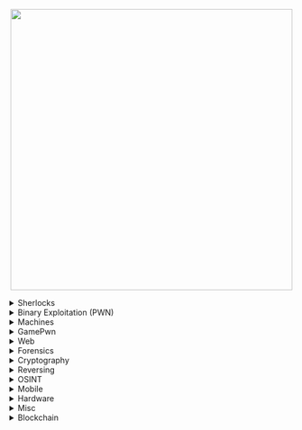 <p align="center" width="100">

<img src="https://github.com/jon-brandy/hackthebox/blob/2e16911adec5955f0648267f8efe6c51d29cc5a2/Untitled120_20231005002555.png" width="500">

</p>


<details>
  
  ### NOTES: NO TIMELINE ACTIVITIES TABLE CREATION FOR EVERY CHALLS.

  <summary> Sherlocks</summary>
  
| No. | Cases                                                                                                                              |                                                                                                                                                                                                                                                                                                                                                                                    Lessons Learned                                                                                                                                                                                                                                                                                                                                                                                    |
| :-- | ---------------------------------------------------------------------------------------------------------------------------------- | :-----------------------------------------------------------------------------------------------------------------------------------------------------------------------------------------------------------------------------------------------------------------------------------------------------------------------------------------------------------------------------------------------------------------------------------------------------------------------------------------------------------------------------------------------------------------------------------------------------------------------------------------------------------------------------------------------------------------------------------------------------------------------------------: |
| 1.  | [Meerkat](https://github.com/jon-brandy/hackthebox/blob/main/Categories/Sherlocks/Meerkat/README.md)                               |                                                                                                                                                                                                                                                                                                                                   `Credential stuffing detection`, `Bonitasoft CVE exploitation`, `Packet filtering`, `Custom column value analysis`                                                                                                                                                                                                                                                                                                                                  |
| 2.  | [Bumblebee](https://github.com/jon-brandy/hackthebox/blob/main/Categories/Sherlocks/Bumblebee/README.md)                           |                                                                                                                                                                                                                                                                                                                                                   `SQLite3 file analysis`, `Epoch timestamp conversion`, `NGINX access.log parsing`                                                                                                                                                                                                                                                                                                                                                   |
| 3.  | [Lockpick](https://github.com/jon-brandy/hackthebox/blob/main/Categories/Sherlocks/Lockpick/README.md)                             |                                                                                                                                                                                                                                                                                                               `Static malware analysis with Ghidra`, `Reverse engineering C-based malware`, `Python scripting for reversing encryption logic`, `JSON parsing automation`                                                                                                                                                                                                                                                                                                              |
| 4.  | [Constellation](https://github.com/jon-brandy/hackthebox/blob/main/Categories/Sherlocks/Constellation/README.md)                   |                                                                                                                                                                                                                                                                                                                                                              `Discord URL forensic analysis`, `URL unfurling techniques`                                                                                                                                                                                                                                                                                                                                                              |
| 5.  | [OpTinselTrace-4](https://github.com/jon-brandy/hackthebox/blob/main/Categories/Sherlocks/OpTinselTrace-4/README.md)               |                                                                                                                                                                                                                                                                                                                                    `Threat hunting and attacker IP identification`, `Port scanning detection`, `Printer hacking network forensics`                                                                                                                                                                                                                                                                                                                                    |
| 6.  | [Litter](https://github.com/jon-brandy/hackthebox/blob/main/Categories/Sherlocks/Litter/README.md)                                 |                                                                                                                                                                                                                                                                                                                                                            `PCAP network traffic analysis`, `DNS tunneling identification`                                                                                                                                                                                                                                                                                                                                                            |
| 7.  | [Logjammer](https://github.com/jon-brandy/hackthebox/blob/main/Categories/Sherlocks/Logjammer/README.md)                           |                                                                                                                                                                                                                                                                                                                                                                    `Windows Event Log analysis using Event Viewer`                                                                                                                                                                                                                                                                                                                                                                    |
| 8.  | [Heartbreaker-Continuum](https://github.com/jon-brandy/hackthebox/blob/main/Categories/Sherlocks/Heartbreaker-Continuum/README.md) |                                                                                                                                                                                                                                                                                                        `PEStudio and Ghidra for code size identification`, `VirusTotal for file metadata`, `Hex editor for obfuscated strings offsets`, `MITRE ATT&CK technique identification`                                                                                                                                                                                                                                                                                                       |
| 9.  | [Hyperfiletable](https://github.com/jon-brandy/hackthebox/blob/main/Categories/Sherlocks/Hyperfiletable/README.md)                 |                                                                                                                                                                                                                                                                                                                                             `Parsing raw MFT data with analyzeMFT`, `Using MFTExplorer for ZoneID and file size analysis`                                                                                                                                                                                                                                                                                                                                             |
| 10. | [Subatomic](https://github.com/jon-brandy/hackthebox/blob/main/Categories/Sherlocks/Subatomic/README.md)                           |                                                                                                                                                                                                                                                                                            `File type identification with Detect It Easy (DIE)`, `Unpacking Nullsoft Installer`, `Malware GUID identification`, `Debugging obfuscated JS in VSCode`, `Code review of Trojan Discord module`                                                                                                                                                                                                                                                                                           |
| 11. | [Tracer](https://github.com/jon-brandy/hackthebox/blob/main/Categories/Sherlocks/Tracer/README.md)                                 |                                                                                                                                                                                                                                                                                                                `Windows Event Log analysis`, `Prefetch file parsing with PECmd`, `$MFT analysis using MFTECmd`, `USN Journal ($J) analysis`, `Sysmon log investigation`                                                                                                                                                                                                                                                                                                               |
| 12. | [Loggy](https://github.com/jon-brandy/hackthebox/blob/main/Categories/Sherlocks/Loggy/README.md)                                   |                                                                                                                                                                                                                                                                                                 `Using Ghidra, ANY.RUN, DIE for malware language identification`, `PEStudio and API Monitor for malicious function calls`, `FTP domain tracking`, `IDA graph analysis for disk writes`                                                                                                                                                                                                                                                                                                |
| 13. | [RogueOne](https://github.com/jon-brandy/hackthebox/blob/main/Categories/Sherlocks/RogueOne/README.md)                             |                                                                                                                                                                                                                                                                                                                                                          `Memory forensics with volatility3`, `Detection of process spoofing`                                                                                                                                                                                                                                                                                                                                                         |
| 14. | [Recollection](https://github.com/jon-brandy/hackthebox/blob/main/Categories/Sherlocks/Recollection/README.md)                     |                                                                                                                                                                                                                                                                                                                          `Memory forensics with volatility3`, `Detection of alias IEX usage`, `Browser history dumping`, `Malicious filename identification`                                                                                                                                                                                                                                                                                                                          |
| 15. | [Brutus](https://github.com/jon-brandy/hackthebox/blob/main/Categories/Sherlocks/Brutus/README.md)                                 |                                                                                                                                                                                                                                                                                                                                                     `Reviewing UNIX auth.log`, `Hunting suspect IP addresses`, `WTMP log analysis`                                                                                                                                                                                                                                                                                                                                                    |
| 16. | [Campfire-1](https://github.com/jon-brandy/hackthebox/blob/main/Categories/Sherlocks/Campfire-1/README.md)                         |                                                                                                                                                                                                                                                                                      `DC security logs analysis via EventViewer`, `Kerberoasting attack analysis`, `Prefetch file conversion and timeline exploration with PECmd and Timeline Explorer`, `Identifying common Kerberoasting tools`                                                                                                                                                                                                                                                                                     |
| 17. | [SmartyPants](https://github.com/jon-brandy/hackthebox/blob/main/Categories/Sherlocks/SmartyPants/README.md)                       |                                                                                                                                                                                                                                                                                                                                             `Windows RDP event log analysis`, `Event log explorer usage`, `Smart screen debug log review`                                                                                                                                                                                                                                                                                                                                             |
| 18. | [Unit42](https://github.com/jon-brandy/hackthebox/blob/main/Categories/Sherlocks/Unit42/README.md)                                 |                                                                                                                                                                                                                                                                                                                                                `Sysmon EventID definitions`, `Sysmon log analysis`, `UltraVNC infection investigation`                                                                                                                                                                                                                                                                                                                                                |
| 19. | [BFT](https://github.com/jon-brandy/hackthebox/blob/main/Categories/Sherlocks/BFT/README.md)                                       |                                                                                                                                                                                                                                                                                                                                                `Parsing raw MFT files with MFT Explorer and MFTECmd`, `Malicious file download hunting`                                                                                                                                                                                                                                                                                                                                               |
| 20. | [Jingle Bell](https://github.com/jon-brandy/hackthebox/blob/main/Categories/Sherlocks/Jingle%20Bell/README.md)                     |                                                                                                                                                                                                                                                                                                                                                                `Forensic analysis of Slack application SQLite database`                                                                                                                                                                                                                                                                                                                                                               |
| 21. | [TickTock](https://github.com/jon-brandy/hackthebox/blob/main/Categories/Sherlocks/TickTock/README.md)                             |                                                                                                                                                                                                                              `TeamViewer log analysis for C2 agent and attacker sessions`, `Prefetch log review`, `Sysmon log review for network connections`, `Windows Defender and PowerShell log inspection`, `Drive mounting and C2 hash identification`, `Raw MFT parsing and timeline exploration`, `Timestamp event extraction with Get-WinEvent`                                                                                                                                                                                                                              |
| 22. | [Jugglin](https://github.com/jon-brandy/hackthebox/blob/main/Categories/Sherlocks/Jugglin/README.md)                               |                                                                                                                                                                                                                                                                                                                      `Forensic analysis of APMX64 files`, `API Monitor for function call interception`, `PowerShell module identification for data exfiltration`                                                                                                                                                                                                                                                                                                                      |
| 23. | [Ore](https://github.com/jon-brandy/hackthebox/blob/main/Categories/Sherlocks/Ore/README.md)                                       |                                                                                                                                                                                                                                                                                             `Reviewing Grafana and catscale artifacts`, `XMRIG process analysis`, `Hunting threat actor IPs via UNIX logs`, `Shodan threat intelligence use`, `Cronjob timing analysis with crontab.guru`                                                                                                                                                                                                                                                                                             |
| 24. | [Ultimatum](https://github.com/jon-brandy/hackthebox/blob/main/Categories/Sherlocks/Ultimatum/README.md)                           |                                                                                                                                                                                                                                                                                                                          `Catscale data acquisition review`, `Ultimate-member plugin CVE identification`, `Backdoor user and persistence activity detection`                                                                                                                                                                                                                                                                                                                          |
| 25. | [Pikaptcha](https://github.com/jon-brandy/hackthebox/blob/main/Categories/Sherlocks/Pikaptcha/README.md)                           |                                                                                                                                                                                                                                                                      `Registry hive analysis with Registry Explorer`, `Malicious PowerShell downloader analysis`, `Threat actor C2 server hunting`, `Reverse shell session timing`, `Phishing JS function identification`, `Lumma Stealer malware investigation`                                                                                                                                                                                                                                                                      |
| 26. | [Operation Blackout 2025: Phantom Check](https://github.com/jon-brandy/hackthebox/blob/main/Categories/Sherlocks/Operation%20Blackout%202025:%20Phantom%20Check/README.md)| `Hayabusa`, `Event viewer`, `Identification of virtualization detection activity`, `Timeline explorer`, `Identification of current machine temperature value`, `WMI class abused to retrieve model and manufacturer information` |
| 27. | [Operation Blackout 2025: Smoke & Mirrors](https://github.com/jon-brandy/hackthebox/blob/main/Categories/Sherlocks/Operation%20Blackout%202025%3A%20Smoke%20%26%20Mirrors/README.md)| `Hayabusa`, `Timeline explorer`, `Identification of attempts to disable windef monitoring and LSA protection`, `Detect AMSI patch attempt`, `Detect system boot modification attempt`|
| 27. | [Zenith](https://github.com/jon-brandy/hackthebox/blob/main/Categories/Sherlocks/Zenith/README.md)|`Business e-mail compromise`, `Hayabusa`, `Timeline Explorer`, `Process Injection`, `Ghidra`, `PE-Studio`, `Flare-VM`, `Persistence mechanism`, `Privilege escalation mechanism`|
| 28. | [Payload](https://github.com/jon-brandy/hackthebox/blob/main/Categories/Sherlocks/Payload/README.md)| `PEStudio, DIE, Ghidra, CFF Explorer, PE Bear, and radare2 for static Windows binary analysis and triage`, `x64dbg for dynamic binary analysis`, `identifying binary compilation timestamp`, `image base address`, `entrypoint address`|
| 29. | [Malevolent Modmaker]()|`Dynamic binary analysis using x64dbg`, `Static binary analysis using ghidra, pestudio, and CFFExplorer.`|
| 30. | [APTNightmare](https://github.com/jon-brandy/hackthebox/blob/main/Categories/Sherlocks/APTNightmare/README.md)                     | `Packet capture analysis with Wireshark`, `Nmap open port identification with Tshark`, `DNS zone transfer detection`, `Compromised subdomain and credential discovery`, `Memory analysis of web server with Volatility and Ubuntu profile`, `MITRE ATT&CK technique correlation`, `Debian package inspection with dpkg`, `Windows registry hive parsing with Regripper`, `Program execution artifact analysis`, `.lnk file examination`, `Registry hive cleaning`, `Disk image review with FTK Imager`, `Email phishing forensic analysis`, `Prefetch file analysis`, `Raw $MFT parsing`, `PowerShell and event log export`, `Timeline review`, `Encoded PowerShell command decoding`, `VirusTotal IOC identification`, `Cobalt Strike beacon analysis`, `Persistence task detection` |



</details>

<details>
<br>
<summary> Binary Exploitation (PWN) </summary>

| No. | Challenges                                                                                                                                 |                                                                      Lessons Learned                                                                      |
| :-- | ------------------------------------------------------------------------------------------------------------------------------------------ | :-------------------------------------------------------------------------------------------------------------------------------------------------------: |
| 1.  | [racecar](https://github.com/Bread-Yolk/hackthebox/tree/main/Categories/Pwn/racecar)                                                       |                                              `Exploiting format string vulnerabilities to leak stack values`                                              |
| 2.  | [You know 0xDiablos](https://github.com/Bread-Yolk/hackthebox/tree/main/Categories/Pwn/You%20know%200xDiablos)                             |                                                 `Buffer overflow exploitation`, `Return-to-win techniques`                                                |
| 3.  | [Jeeves](https://github.com/Bread-Yolk/hackthebox/tree/main/Categories/Pwn/Jeeves)                                                         |                                                          `Local variable modification techniques`                                                         |
| 4.  | [Space pirate: Entrypoint](https://github.com/Bread-Yolk/hackthebox/tree/main/Categories/Pwn/Space%20pirate%3A%20Entrypoint)               |                                                    `Format string bugs`, `Local variable modification`                                                    |
| 5.  | [Reg](https://github.com/Bread-Yolk/hackthebox/tree/main/Categories/Pwn/Reg)                                                               |                                                     `Buffer overflow`, `Redirecting program execution`                                                    |
| 6.  | [Space pirate: Going Deeper](https://github.com/Bread-Yolk/hackthebox/tree/main/Categories/Pwn/Space%20pirate%3A%20Going%20Deeper)         |                                                     `Buffer overflow`, `Redirecting program execution`                                                    |
| 7.  | [Bat Computer](https://github.com/Bread-Yolk/hackthebox/tree/main/Categories/Pwn/Bat%20Computer)                                           |                                                    `Buffer overflow`, `Return-to-shellcode techniques`                                                    |
| 8.  | [Blacksmith](https://github.com/Bread-Yolk/hackthebox/tree/main/Categories/Pwn/Blacksmith)                                                 |                                                        `Buffer overflow`, `Return-to-libc attacks`                                                        |
| 9.  | [Shooting star](https://github.com/Bread-Yolk/hackthebox/tree/main/Categories/Pwn/Shooting%20star)                                         |                                                        `Buffer overflow`, `Return-to-libc attacks`                                                        |
| 10. | [HTB Console](https://github.com/Bread-Yolk/hackthebox/tree/main/Categories/Pwn/HTB%20Console)                                             |                                 `Buffer overflow`, `Return-to-libc`, `Using .DATA section to write "/bin/sh\x00"` strings                                 |
| 11. | [Optimistic](https://github.com/Bread-Yolk/hackthebox/tree/main/Categories/Pwn/Optimistic)                                                 |                                  `Buffer overflow`, `Integer overflow`, `Return-to-shellcode with alphanumeric payloads`                                  |
| 12. | [Restaurant](https://github.com/Bread-Yolk/hackthebox/tree/main/Categories/Pwn/Restaurant)                                                 |                                             `Buffer overflow`, `Return-to-libc`, `Bypassing MOVAPS protection`                                            |
| 13. | [Entity](https://github.com/Bread-Yolk/hackthebox/tree/main/Categories/Pwn/Entity)                                                         |                                              `Union structure manipulation`, `Type confusion vulnerabilities`                                             |
| 14. | [Getting Started](https://github.com/Bread-Yolk/hackthebox/tree/main/Categories/Pwn/Getting%20Started)                                     |                                                                  `Buffer overflow basics`                                                                 |
| 15. | [Questionnaire](https://github.com/Bread-Yolk/hackthebox/tree/main/Categories/Pwn/Questionnaire)                                           |                                                        `Binary exploitation concepts and questions`                                                       |
| 16. | [Nightmare](https://github.com/Bread-Yolk/hackthebox/blob/main/Categories/Pwn/Nightmare/README.md)                                         |                                          `Format string bug exploitation`, `Global Offset Table (GOT) overwrite`                                          |
| 17. | [Void](https://github.com/Bread-Yolk/hackthebox/blob/main/Categories/Pwn/Void/README.md)                                                   |                                                    `Buffer overflow`, `Return-to-dl-resolve technique`                                                    |
| 18. | [Fleet Management](https://github.com/Bread-Yolk/hackthebox/blob/main/Categories/Pwn/Fleet%20Management/README.md)                         |                                                  `Bypassing seccomp sandbox`, `Crafting custom shellcode`                                                 |
| 19. | [Vault-breaker](https://github.com/jon-brandy/hackthebox/blob/main/Categories/Pwn/Vault-breaker/README.md)                                 |                                                     `Abusing misconfigurations`, `XOR cipher decoding`                                                    |
| 20. | [Spooky Time](https://github.com/jon-brandy/hackthebox/blob/main/Categories/Pwn/Spooky%20Time/README.md)                                   |                                                     `Format string bug exploitation`, `GOT overwrite`                                                     |
| 21. | [Space pirate: Retribution](https://github.com/jon-brandy/hackthebox/blob/main/Categories/Pwn/Space%20pirate%3A%20Retribution/README.md)   |                                               `Buffer overflow`, `Return-to-libc`, `Bypassing PIE and ASLR`                                               |
| 22. | [Space](https://github.com/jon-brandy/hackthebox/blob/main/Categories/Pwn/Space/README.md)                                                 |                                          `Buffer overflow`, `Small offset after EIP`, `Custom shellcode crafting`                                         |
| 23. | [Leet Test](https://github.com/jon-brandy/hackthebox/blob/main/Categories/Pwn/Leet%20Test/README.md)                                       |                                               `Format string bug`, `Overwriting local and global variables`                                               |
| 24. | [Trick or Deal](https://github.com/jon-brandy/hackthebox/blob/main/Categories/Pwn/Trick%20or%20Deal/README.md)                             |                                                        `Heap exploitation`, `Use-After-Free (UAF)`                                                        |
| 25. | [PwnShop](https://github.com/jon-brandy/hackthebox/blob/main/Categories/Pwn/PwnShop/README.md)                                             |                                      `Buffer overflow`, `Return-to-libc`, `Bypassing PIE and ASLR`, `Stack pivoting`                                      |
| 26. | [Finale](https://github.com/jon-brandy/hackthebox/blob/main/Categories/Pwn/Finale/README.md)                                               |                                                       `Open-Read-Write (ORW) ROP chain exploitation`                                                      |
| 27. | [Hellhound](https://github.com/jon-brandy/hackthebox/blob/main/Categories/Pwn/Hellhound/README.md)                                         |                                               `Heap exploitation`, `House of Spirit technique (glibc 2.23)`                                               |
| 28. | [Sacred Scrolls: Revenge](https://github.com/jon-brandy/hackthebox/blob/main/Categories/Pwn/Sacred%20Scrolls%3A%20Revenge/README.md)       |                            `Buffer overflow`, `Return-to-libc`, `Base64 encoded payload`, `Bypassing MOVAPS (stack alignment)`                            |
| 29. | [Sick ROP](https://github.com/jon-brandy/hackthebox/blob/main/Categories/Pwn/Sick%20ROP/README.md)                                         |                                                          `Sigreturn Oriented Programming (SROP)`                                                          |
| 30. | [What does the f say?](https://github.com/jon-brandy/hackthebox/blob/main/Categories/Pwn/What%20does%20the%20f%20say%3F/README.md)         |                          `Format string bug`, `Bypassing PIE, Canary, and ASLR`, `Return-to-libc`, `Bypassing MOVAPS protection`                          |
| 31. | [Bon-nie-appetit](https://github.com/jon-brandy/hackthebox/blob/main/Categories/Pwn/Bon-nie-appetit/README.md)                             |                               `Heap exploitation`, `maia_arena address leak`, `Off-by-one (OOB) exploit`, `Tcache poisoning`                              |
| 32. | [Great Old Talisman](https://github.com/jon-brandy/hackthebox/blob/main/Categories/Pwn/Great%20Old%20Talisman/README.md)                   |                                                             `Buffer overflow`, `GOT overwrite`                                                            |
| 33. | [Spellbook](https://github.com/jon-brandy/hackthebox/blob/main/Categories/Pwn/Spellbook/README.md)                                         |                    `Heap exploitation`, `Leaking main_arena address`, `Fastbin dup attack`, `Overwriting __malloc_hook with one_gadget`                   |
| 34. | [Oxidized ROP](https://github.com/jon-brandy/hackthebox/tree/main/Categories/Pwn/Oxidized%20ROP)                                           |                                        `Rust buffer overflow`, `Local variable overwrite using Unicode characters`                                        |
| 35. | [Regularity](https://github.com/jon-brandy/hackthebox/blob/main/Categories/Pwn/Regularity/README.md)                                       |                                                          `Buffer overflow`, `Return to register`                                                          |
| 36. | [Writing on the Wall](https://github.com/jon-brandy/hackthebox/blob/main/Categories/Pwn/Writing%20on%20the%20Wall/README.md)               |                                         `Out-of-bounds write`, `read() vulnerability`, `Local variable overwrite`                                         |
| 37. | [Execute](https://github.com/jon-brandy/hackthebox/blob/main/Categories/Pwn/Execute/README.md)                                             |            `Direct code execution bug`, `Return to shellcode`, `Crafting custom shellcode to bypass bad bytes`, `XOR encoding /bin/sh strings`            |
| 38. | [Rocket Blaster XXX](https://github.com/jon-brandy/hackthebox/blob/main/Categories/Pwn/Rocket%20Blaster%20XXX/README.md)                   |                                                    `Buffer overflow`, `Return-to-win with 3 parameters`                                                   |
| 39. | [Sound of Silence](https://github.com/jon-brandy/hackthebox/blob/main/Categories/Pwn/Sound%20of%20Silence/README.md)                       |                       `Return address manipulation with gets()`, `Passing system() as argument`, `Using GDB to trace parent process`                      |
| 40. | [r0bob1rd](https://github.com/jon-brandy/hackthebox/blob/main/Categories/Pwn/r0bob1rd/README.md)                                           | `Libc leak via array index clobbering`, `Format string bug to overwrite GOT entry for __stack_chk_fail()`, `OOB bug triggering __stack_chk_fail()` call\` |
| 41. | [Assemblers Avenge](https://github.com/jon-brandy/hackthebox/blob/main/Categories/Pwn/Assemblers%20Avenge/README.md)                       |                                    `Return to shellcode`, `Crafting custom shellcode`, `Using printed /bin/sh strings`                                    |
| 42. | [No Gadgets](https://github.com/jon-brandy/hackthebox/blob/main/Categories/Pwn/No%20Gadgets/README.md)                                     |      `Bypassing strlen() checks`, `Exploiting GLIBC 2.35 gadgets limitation`, `GOT overwrite using controlled RBP`, `Forging fake RBP with PLT stub`      |
| 43. | [Kernel Adventures: Part 1](https://github.com/jon-brandy/hackthebox/blob/main/Categories/Pwn/Kernel%20Adventures%3A%20Part%201/README.md) |                             `Exploiting race condition vulnerabilities`, `Password hash cracking`, `Double fetch exploitation`                            |





</details>


<details>
<br>
<summary> Machines </summary>


| No. | Machine Name                                                                                                  | Lessons Learned                                                                                                                                                                                                                                                                            |
| :-: | ------------------------------------------------------------------------------------------------------------- | ------------------------------------------------------------------------------------------------------------------------------------------------------------------------------------------------------------------------------------------------------------------------------------------ |
|  1  | [Blue](https://github.com/jon-brandy/hackthebox/blob/main/Categories/Machines/Blue/README.md)                 | `Metasploit`, `smbclient`, `EternalBlue`, `Meterpreter`                                                                                                                                                                                                                                    |
|  2  | [Jerry](https://github.com/jon-brandy/hackthebox/blob/main/Categories/Machines/Jerry/README.md)               | `Tomcat exploitation`, `Msfvenom reverse shell`, `Metasploit usage`                                                                                                                                                                                                                        |
|  3  | [Lame](https://github.com/jon-brandy/hackthebox/blob/main/Categories/Machines/Lame/README.md)                 | `FTP`, `CVE exploitation`, `Backdoor`, `SMB`, `Remote Code Execution (RCE)`                                                                                                                                                                                                                |
|  4  | [Netmon](https://github.com/jon-brandy/hackthebox/blob/main/Categories/Machines/Netmon/README.md)             | `FTP enumeration`, `Searchsploit usage`                                                                                                                                                                                                                                                    |
|  5  | [Photobomb](https://github.com/jon-brandy/hackthebox/blob/main/Categories/Machines/Photobomb/README.md)       | `Command injection`, `Pwncat usage`, `PATH hijacking`                                                                                                                                                                                                                                      |
|  6  | [Precious](https://github.com/jon-brandy/hackthebox/blob/main/Categories/Machines/Precious/README.md)         | `Setting up simple Python server`, `PDFKit CVE exploitation`, `Pwncat`, `Ruby exploit`, `YAML exploit`                                                                                                                                                                                     |
|  7  | [Shoppy](https://github.com/jon-brandy/hackthebox/blob/main/Categories/Machines/Shoppy/README.md)             | `Gobuster usage`, `NoSQL injection`, `MongoDB exploitation`, `Password hash cracking`, `Ffuf usage`, `Docker privesc via GTFOBins`                                                                                                                                                         |
|  8  | [Cap](https://github.com/jon-brandy/hackthebox/blob/main/Categories/Machines/Cap/README.md)                   | `Exploiting Python 3.8 cap_setuid`, `Wireshark usage`, `IDOR vulnerability`                                                                                                                                                                                                                |
|  9  | [Busqueda](https://github.com/jon-brandy/hackthebox/blob/main/Categories/Machines/Busqueda/README.md)         | `Server-side template injection (SSTI)`, `Remote code execution (RCE)`, `Gitea exploitation`                                                                                                                                                                                               |
|  10 | [Knife](https://github.com/jon-brandy/hackthebox/blob/main/Categories/Machines/Knife/README.md)               | `PHP CVE exploitation`, `Knife binary GTFOBins`                                                                                                                                                                                                                                            |
|  11 | [Bashed](https://github.com/jon-brandy/hackthebox/blob/main/Categories/Machines/Bashed/README.md)             | `Gobuster usage`, `Webshell deployment`, `Cronjob exploitation`                                                                                                                                                                                                                            |
|  12 | [Shocker](https://github.com/jon-brandy/hackthebox/blob/main/Categories/Machines/Shocker/README.md)           | `Gobuster usage`, `Shellshock attack`, `Perl binary exploitation`                                                                                                                                                                                                                          |
|  13 | [Beep](https://github.com/jon-brandy/hackthebox/blob/main/Categories/Machines/Beep/README.md)                 | `Dirbuster usage`, `Elastix webserver exploitation`, `FreePBX service exploitation`                                                                                                                                                                                                        |
|  14 | [Blocky](https://github.com/jon-brandy/hackthebox/blob/main/Categories/Machines/Blocky/README.md)             | `Dirbuster usage`, `JADX-GUI for reverse engineering`                                                                                                                                                                                                                                      |
|  15 | [Bank](https://github.com/jon-brandy/hackthebox/blob/main/Categories/Machines/Bank/README.md)                 | `Gobuster usage`, `Identifying failed hash or encryption methods`, `Msfvenom reverse shell`                                                                                                                                                                                                |
|  16 | [Nibbles](https://github.com/jon-brandy/hackthebox/blob/main/Categories/Machines/Nibbles/README.md)           | `Gobuster usage`, `Nibble blog exploit`, `Techmint Linux monitoring script exploit`                                                                                                                                                                                                        |
|  17 | [SteamCloud](https://github.com/jon-brandy/hackthebox/blob/main/Categories/Machines/SteamCloud/README.md)     | `Kubernetes exploitation`, `Pod forging`                                                                                                                                                                                                                                                   |
|  18 | [Keeper](https://github.com/jon-brandy/hackthebox/blob/main/Categories/Machines/Keeper/README.md)             | `WinDbg usage`, `KeePass key dumper (Keydumper)`, `PuTTY key generation and usage (PuttyGen)`                                                                                                                                                                                              |
|  19 | [Optimum](https://github.com/jon-brandy/hackthebox/blob/main/Categories/Machines/Optimum/README.md)           | `Rejetto HTTP File Server exploit`, `Metasploit usage`                                                                                                                                                                                                                                     |
|  20 | [Legacy](https://github.com/jon-brandy/hackthebox/blob/main/Categories/Machines/Legacy/README.md)             | `SMB CVE exploitation`, `Metasploit usage`                                                                                                                                                                                                                                                 |
|  21 | [Granny](https://github.com/jon-brandy/hackthebox/blob/main/Categories/Machines/Granny/README.md)             | `Microsoft IIS 6.0 exploit`, `Metasploit usage`                                                                                                                                                                                                                                            |
|  22 | [Grandpa](https://github.com/jon-brandy/hackthebox/blob/main/Categories/Machines/Grandpa/README.md)           | `Microsoft IIS 6.0 exploit`, `Metasploit usage`                                                                                                                                                                                                                                            |
|  23 | [Devel](https://github.com/jon-brandy/hackthebox/blob/main/Categories/Machines/Devel/README.md)               | `ASPX reverse shell`, `Microsoft IIS 7.5 exploit`, `Metasploit usage`                                                                                                                                                                                                                      |
|  24 | [Horizontall](https://github.com/jon-brandy/hackthebox/blob/main/Categories/Machines/Horizontall/README.md)   | `Generating SSH keygen`, `Port forwarding`, `Laravel 8.4.2 exploit`                                                                                                                                                                                                                        |
|  25 | [Validation](https://github.com/jon-brandy/hackthebox/blob/main/Categories/Machines/Validation/README.md)     | `SQL injection (SQLi)`, `PHP reverse shell`                                                                                                                                                                                                                                                |
|  26 | [Nunchucks](https://github.com/jon-brandy/hackthebox/blob/main/Categories/Machines/Nunchucks/README.md)       | `Gobuster usage`, `Nunjucks template engine exploit`, `Perl binary exploitation`, `AppArmor Perl bugs`                                                                                                                                                                                     |
|  27 | [Late](https://github.com/jon-brandy/hackthebox/blob/main/Categories/Machines/Late/README.md)                 | `Flask SSTI`, `SSH keygen`, `LinPEAS usage`, `Pspy64`                                                                                                                                                                                                                                      |
|  28 | [BountyHunter](https://github.com/jon-brandy/hackthebox/blob/main/Categories/Machines/BountyHunter/README.md) | `Dirbuster usage`, `XXE exploitation`, `Abusing Python script misconfiguration`                                                                                                                                                                                                            |
|  29 | [Mirai](https://github.com/jon-brandy/hackthebox/blob/main/Categories/Machines/Mirai/README.md)               | `Raspberry Pi server setup`, `Linux file recovery with dcfldd`, `Volume mounting`                                                                                                                                                                                                          |
|  30 | [Armageddon](https://github.com/jon-brandy/hackthebox/blob/main/Categories/Machines/Armageddon/README.md)     | `Drupal 7 service exploit`, `Dirty Sock exploit`                                                                                                                                                                                                                                           |
|  31 | [Paper](https://github.com/jon-brandy/hackthebox/blob/main/Categories/Machines/Paper/README.md)               | `WordPress exploitation`, `Password reuse`, `LinPEAS usage`, `Sudo exploit`                                                                                                                                                                                                                |
|  32 | [MonitorsTwo](https://github.com/jon-brandy/hackthebox/blob/main/Categories/Machines/MonitorsTwo/README.md)   | `Cacti login page exploit`, `Hash cracking with John the Ripper`, `Listing SUID binaries`, `capsh GTFOBins`                                                                                                                                                                                |
|  33 | [Inject](https://github.com/jon-brandy/hackthebox/blob/main/Categories/Machines/Inject/README.md)             | `Directory traversal`, `Searchsploit usage`, `Spring Framework exploit`, `Pspy64`, `YAML forging`                                                                                                                                                                                          |
|  34 | [Sau](https://github.com/jon-brandy/hackthebox/blob/main/Categories/Machines/Sau/README.md)                   | `Request Baskets v1.2.1 exploit`, `SSRF`, `Maltrail v0.53 exploit`                                                                                                                                                                                                                         |
|  35 | [Pilgrimage](https://github.com/jon-brandy/hackthebox/blob/main/Categories/Machines/Pilgrimage/README.md)     | `ImageMagick LFI`, `Git dumper usage`, `Binwalk CVE RCE`                                                                                                                                                                                                                                   |
|  36 | [CozyHosting](https://github.com/jon-brandy/hackthebox/blob/main/Categories/Machines/CozyHosting/README.md)   | `Dirsearch usage`, `Base64 encoded bash reverse shell`, `JD-GUI`, `PostgreSQL`, `Hash cracking with John and Hashcat`, `sudo GTFOBins`                                                                                                                                                     |
|  37 | [Topology](https://github.com/jon-brandy/hackthebox/blob/main/Categories/Machines/Topology/README.md)         | `LaTeX injection`, `Ffuf usage`, `Hash cracking with John`, `Pspy64`, `Forging PLT files to exploit Gnuplot binary cronjobs`                                                                                                                                                               |
|  38 | [Explore](https://github.com/jon-brandy/hackthebox/blob/main/Categories/Machines/Explore/README.md)           | `ADB`, `Metasploit usage`, `ES File Explorer exploit`, `oHostKeyAlgorithms`, `Port forwarding`                                                                                                                                                                                             |
|  39 | [Previse](https://github.com/jon-brandy/hackthebox/blob/main/Categories/Machines/Previse/README.md)           | `Dirbuster usage`, `Command injection`, `Hash cracking with John`, `Forging bash gzip`, `PATH hijacking`                                                                                                                                                                                   |
|  40 | [Broker](https://github.com/jon-brandy/hackthebox/blob/main/Categories/Machines/Broker/README.md)             | `Apache ActiveMQ exploitation`, `Remote code execution (RCE)`                                                                                                                                                                                                                              |
|  41 | [Delivery](https://github.com/jon-brandy/hackthebox/blob/main/Categories/Machines/Delivery/README.md)         | `Email impersonation`, `Hash cracking using Best64 and John the Ripper`                                                                                                                                                                                                                    |
|  42 | [Codify](https://github.com/jon-brandy/hackthebox/blob/main/Categories/Machines/Codify/README.md)             | `Virtual Machine 2 (VM2) exploitation`, `Hash identification`, `Hash cracking with John`, `Python bruteforce script creation`                                                                                                                                                              |
|  43 | [Analytics](https://github.com/jon-brandy/hackthebox/blob/main/Categories/Machines/Analytics/README.md)       | `Metabase login page exploit`, `Metasploit usage`, `LinPEAS usage`, `Local privilege escalation on Ubuntu 22.10 / 22.04`                                                                                                                                                                   |
|  44 | [Soccer](https://github.com/jon-brandy/hackthebox/blob/main/Categories/Machines/Soccer/README.md)             | `Dirsearch usage`, `H3K Tiny File Manager exploitation`, `WebSocket exploitation`, `SQLmap for blind SQLi`, `Privilege escalation using SUID doas`, `Forging dstat using Python`                                                                                                           |
|  45 | [Timelapse](https://github.com/jon-brandy/hackthebox/blob/main/Categories/Machines/Timelapse/README.md)       | `Enumerating public SMB shares with smbclient`, `Cracking Personal Information Exchange (PFX) files`, `OpenSSL`, `pfx2john`, `evil-winrm`, `Active Directory enumeration`                                                                                                                  |
|  46 | [Devvortex](https://github.com/jon-brandy/hackthebox/blob/main/Categories/Machines/Devvortex/README.md)       | `Ffuf usage`, `Dirsearch usage`, `Joomla v4.2 CMS exploitation`, `Password hash cracking with John`, `apport-cli binary exploitation`                                                                                                                                                      |
|  47 | [Return](https://github.com/jon-brandy/hackthebox/blob/main/Categories/Machines/Return/README.md)             | `SMB service enumeration with smbclient and enum4linux`, `Abusing printer's network`, `evil-winrm`, `Group membership enumeration for svc-printer account`, `Msfvenom`, `Active Directory security group abuse`, `Metasploit usage`                                                        |
|  48 | [Irked](https://github.com/jon-brandy/hackthebox/blob/main/Categories/Machines/Irked/README.md)               | `Unreal Engine 3.2.8.1 exploitation`, `Metasploit usage`, `LinPEAS usage`                                                                                                                                                                                                                  |
|  49 | [Perfection](https://github.com/jon-brandy/hackthebox/blob/main/Categories/Machines/Perfection/README.md)     | `WEBrick 1.7.0 exploitation`, `ERB and Ruby RCE`, `LinPEAS usage`, `Time-based password hash cracking with John`                                                                                                                                                                           |
|  50 | [Headless](https://github.com/jon-brandy/hackthebox/blob/main/Categories/Machines/Headless/README.md)         | `XSS`, `Cookie stealing`, `Command injection`, `Remote code execution (RCE)`, `Abusing syscheck misconfiguration for root`                                                                                                                                                                 |
|  51 | [Wifinetic](https://github.com/jon-brandy/hackthebox/blob/main/Categories/Machines/Wifinetic/README.md)       | `FTP anonymous login`, `WiFi network interface enumeration`, `WiFi network configuration dumping`, `WPS PIN brute forcing using Reaver`                                                                                                                                                    |
|  52 | [OpenAdmin](https://github.com/jon-brandy/hackthebox/blob/main/Categories/Machines/OpenAdmin/README.md)       | `Dirsearch usage`, `OpenNetAdmin v18.1.1 exploit`, `Bash reverse shell`, `Abusing Apache2 internal misconfiguration`, `Password cracking with John`, `Port forwarding`, `Webshell deployment`, `SSH private key cracking`, `Privilege escalation in nano by resetting stdin/stdout/stderr` |
|  53 | [TraceBack](https://github.com/jon-brandy/hackthebox/blob/main/Categories/Machines/TraceBack/README.md)       | `Gobuster usage`, `SSH key generation`, `Forging Lua scripts`, `SSH MOTD manipulation`                                                                                                                                                                                                     |



</details>



<details>
<br>
<summary> GamePwn </summary>


|No.|Column 1|Column 2|Column 3|
|:-:|:-------:|:-------:|:-------:|
|1. |[CubeMadness1](https://github.com/jon-brandy/hackthebox/blob/main/Categories/GamePwn/CubeMadness1/README.md)|||

</details>


<details>
<br>
<summary> Web </summary>
  
|No.|Column 1|Column 2|Column 3|
|:-:|:-------:|:-------:|:-------:|
|1. |[Templated](https://github.com/Bread-Yolk/hackthebox/blob/main/Categories/Web/Templated/README.md)|[LoveTok](https://github.com/Bread-Yolk/hackthebox/blob/main/Categories/Web/LoveTok/README.md)|[Phonebook](https://github.com/Bread-Yolk/hackthebox/blob/main/Categories/Web/Phonebook/README.md)|
|2. |[Spookifier](https://github.com/Bread-Yolk/hackthebox/blob/main/Categories/Web/Spookifier/README.md)|[looking glass](https://github.com/Bread-Yolk/hackthebox/blob/main/Categories/Web/looking%20glass/README.md)|[sanitize](https://github.com/Bread-Yolk/hackthebox/blob/main/Categories/Web/sanitize/README.md)|
|3. |[baby auth](https://github.com/Bread-Yolk/hackthebox/blob/main/Categories/Web/baby%20auth/README.md)|[baby BonChewerCon](https://github.com/Bread-Yolk/hackthebox/blob/main/Categories/Web/baby%20BoneChewerCon/README.md)|[Full Stack Conf](https://github.com/Bread-Yolk/hackthebox/blob/main/Categories/Web/Full%20Stack%20Conf/README.md)|
|4. |[baby interdimensional internet](https://github.com/Bread-Yolk/hackthebox/blob/main/Categories/Web/baby%20interdimensional%20internet/README.md)|[Juggling facts](https://github.com/Bread-Yolk/hackthebox/blob/main/Categories/Web/Juggling%20facts/README.md)|[baby nginxatsu](https://github.com/Bread-Yolk/hackthebox/blob/main/Categories/Web/baby%20nginxatsu/README.md)|
|5. |[baby todo or not todo](https://github.com/Bread-Yolk/hackthebox/blob/main/Categories/Web/baby%20todo%20or%20not%20todo/README.md)|[baby WAFfles order](https://github.com/Bread-Yolk/hackthebox/blob/main/Categories/Web/baby%20WAFfles%20order/README.md)|[BlinkerFluids](https://github.com/Bread-Yolk/hackthebox/blob/main/Categories/Web/BlinkerFluids/README.md)|
|6. |[Orbital](https://github.com/Bread-Yolk/hackthebox/blob/main/Categories/Web/Orbital/README.md)|[Trapped Source](https://github.com/Bread-Yolk/hackthebox/blob/main/Categories/Web/Trapped%20Source/README.md)|[Passman](https://github.com/jon-brandy/hackthebox/blob/main/Categories/Web/Passman/README.md)|
|7. |[SpookTastic](https://github.com/jon-brandy/hackthebox/blob/main/Categories/Web/SpookTastic/README.md)|[CandyVault](https://github.com/jon-brandy/hackthebox/blob/main/Categories/Web/CandyVault/README.md)|[HauntMart](https://github.com/jon-brandy/hackthebox/blob/main/Categories/Web/HauntMart/README.md)|

</details>

<details>
<br>
<summary> Forensics </summary>
  
|No.|Column 1|Column 2|Column 3|
|:-:|:-------:|:-------:|:-------:|
|1. |[Illumination](https://github.com/Bread-Yolk/hackthebox/blob/main/Categories/Forensics/Illumination/README.md)|[MarketDump](https://github.com/Bread-Yolk/hackthebox/blob/main/Categories/Forensics/MarketDump/README.md)|[Wrong Spooky Seasaon](https://github.com/Bread-Yolk/hackthebox/blob/main/Categories/Forensics/Wrong%20Spooky%20Season/README.md)|
|2. |[Marshal in the Middle](https://github.com/Bread-Yolk/hackthebox/blob/main/Categories/Forensics/Marshal%20in%20the%20Middle/README.md)|[Chase](https://github.com/Bread-Yolk/hackthebox/blob/main/Categories/Forensics/Chase/README.md)|[Event Horizon](https://github.com/Bread-Yolk/hackthebox/blob/main/Categories/Forensics/Event%20Horizon/README.md)|
|3. |[Insider](https://github.com/Bread-Yolk/hackthebox/blob/main/Categories/Forensics/Insider/README.md)|[Export](https://github.com/Bread-Yolk/hackthebox/blob/main/Categories/Forensics/Export/README.md)|[Persistence](https://github.com/Bread-Yolk/hackthebox/blob/main/Categories/Forensics/Persistence/README.md)|
|4. |[No Place To Hide](https://github.com/Bread-Yolk/hackthebox/blob/main/Categories/Forensics/No%20Place%20To%20Hide/README.md)|[Lure](https://github.com/Bread-Yolk/hackthebox/blob/main/Categories/Forensics/Lure/README.md)|[Logger](https://github.com/Bread-Yolk/hackthebox/blob/main/Categories/Forensics/Logger/README.md)|
|5. |[Halloween Invitation](https://github.com/Bread-Yolk/hackthebox/blob/main/Categories/Forensics/Halloween%20Invitation/README.md)|[Peel Back The Layers](https://github.com/Bread-Yolk/hackthebox/blob/main/Categories/Forensics/Peel%20Back%20The%20Layers/README.md)|[Reminiscent](https://github.com/Bread-Yolk/hackthebox/blob/main/Categories/Forensics/Reminiscent/README.md)|
|6. |[Intergalactic Recovery](https://github.com/Bread-Yolk/hackthebox/blob/main/Categories/Forensics/Intergalactic%20Recovery/README.md)|[Downgrade](https://github.com/Bread-Yolk/hackthebox/blob/main/Categories/Forensics/Downgrade/README.md)|[Automation](https://github.com/Bread-Yolk/hackthebox/blob/main/Categories/Forensics/Automation/README.md)|
|7. |[Perseverance](https://github.com/Bread-Yolk/hackthebox/blob/main/Categories/Forensics/Perseverance/README.md)|[Deadly Arthropod](https://github.com/Bread-Yolk/hackthebox/blob/main/Categories/Forensics/Deadly%20Arthropod/README.md)|[Keep Tryin'](https://github.com/Bread-Yolk/hackthebox/blob/main/Categories/Forensics/Keep%20Tryin'/README.md)|
|8. |[Strike Back](https://github.com/Bread-Yolk/hackthebox/blob/main/Categories/Forensics/Strike%20Back/README.md)|[Diagnostic](https://github.com/Bread-Yolk/hackthebox/blob/main/Categories/Forensics/Diagnostic/README.md)|[Fake News](https://github.com/Bread-Yolk/hackthebox/blob/main/Categories/Forensics/Fake%20News/README.md)|
|9. |[POOF](https://github.com/Bread-Yolk/hackthebox/blob/main/Categories/Forensics/POOF/README.md)|[Alien Cradle](https://github.com/Bread-Yolk/hackthebox/blob/main/Categories/Forensics/Alien%20Cradle/README.md)|[Extraterrestrial Persistence](https://github.com/Bread-Yolk/hackthebox/blob/main/Categories/Forensics/Extraterrestrial%20Persistence/README.md)|
|10. |[Artifact Of Dangerous Sighting](https://github.com/Bread-Yolk/hackthebox/blob/main/Categories/Forensics/Artifact%20Of%20Dangerous%20Sighting/README.md)|[oBfsC4t10n2](https://github.com/Bread-Yolk/hackthebox/blob/main/Categories/Forensics/oBfsC4t10n2/README.md)|[Packet Cyclone](https://github.com/Bread-Yolk/hackthebox/blob/main/Categories/Forensics/Packet%20Cyclone/README.md)|
|11. |[Scripts and Formulas](https://github.com/jon-brandy/hackthebox/blob/main/Categories/Forensics/Scripts%20and%20Formulas/README.md)|

  

</details>

<details>
<br>
<summary> Cryptography </summary>

|No.|Column 1|Column 2|Column 3|
|:-:|:-------:|:-------:|:-------:|
|1. |[BabyEncryption](https://github.com/jon-brandy/hackthebox/blob/main/Categories/Cryptography/BabyEncryption/README.md)|[xorxorxor](https://github.com/jon-brandy/hackthebox/tree/main/Categories/Cryptography/xorxorxor)|[Android in the Middle](https://github.com/jon-brandy/hackthebox/blob/main/Categories/Cryptography/Android-in-the-Middle/README.md)|
|2. |[Weak RSA](https://github.com/jon-brandy/hackthebox/blob/main/Categories/Cryptography/Weak%20RSA/README.md)|[Classic, yet complicated!](https://github.com/jon-brandy/hackthebox/blob/main/Categories/Cryptography/Classic%2C%20yet%20complicated!/README.md)|[Brainy's Cipher](https://github.com/jon-brandy/hackthebox/blob/main/Categories/Cryptography/Brainy's%20Cipher/README.md)|
|3. |[Gonna-Lift-Em-All](https://github.com/jon-brandy/hackthebox/blob/main/Categories/Cryptography/Gonna-Lift-Em-All/README.md)|[Ancient Encodings](https://github.com/jon-brandy/hackthebox/blob/main/Categories/Cryptography/Ancient%20Encodings/README.md)|[Nuclear Sale](https://github.com/Bread-Yolk/hackthebox/blob/main/Categories/Cryptography/Nuclear%20Sale/README.md)|



</details>


<details>
<br>
<summary> Reversing </summary>
  
|No.|Column 1|Column 2|Column 3|
|:-:|:-------:|:-------:|:-------:|
|1. |[Impossible Password](https://github.com/jon-brandy/hackthebox/blob/main/Categories/Reversing/Impossible%20Password/README.md)|[Bypass](https://github.com/jon-brandy/hackthebox/blob/main/Categories/Reversing/Bypass/README.md)|[Behind the Scenes](https://github.com/jon-brandy/hackthebox/blob/main/Categories/Reversing/Behind%20the%20Scenes/README.md)|
|2. |[WIDE](https://github.com/jon-brandy/hackthebox/blob/main/Categories/Reversing/WIDE/README.md)|[Baby RE](https://github.com/jon-brandy/hackthebox/blob/main/Categories/Reversing/Baby%20RE/README.md)|[You Cant C Me](https://github.com/jon-brandy/hackthebox/blob/main/Categories/Reversing/You%20Cant%20C%20Me/README.md)|
|3. |[Find The Easy Pass](https://github.com/jon-brandy/hackthebox/blob/main/Categories/Reversing/Find%20The%20Easy%20Pass/README.md)|[Baby Crypt](https://github.com/jon-brandy/hackthebox/blob/main/Categories/Reversing/Baby%20Crypt/README.md)|[Ransom](https://github.com/jon-brandy/hackthebox/blob/main/Categories/Reversing/Ransom/README.md)|
|4. |[Anti Flag](https://github.com/Bread-Yolk/hackthebox/tree/main/Categories/Reversing/Anti%20Flag)|[Ouija](https://github.com/jon-brandy/hackthebox/blob/main/Categories/Reversing/Ouija/README.md)|[Tear Or Dear](https://github.com/jon-brandy/hackthebox/blob/main/Categories/Reversing/Tear%20Or%20Dear/README.md)|
|5. |[Rebuilding](https://github.com/jon-brandy/hackthebox/blob/main/Categories/Reversing/Rebuilding/README.md)|[Teleport](https://github.com/jon-brandy/hackthebox/blob/main/Categories/Reversing/Teleport/README.md)|[Hunting License](https://github.com/jon-brandy/hackthebox/blob/main/Categories/Reversing/Hunting%20License/README.md)|
|6. |[Shattered Tablet](https://github.com/jon-brandy/hackthebox/blob/main/Categories/Reversing/Shattered%20Tablet/README.md)|||

</details>


<details>
<br>
<summary> OSINT </summary>

|No.|Column 1|Column 2|Column 3|
|:-:|:-------:|:-------:|:-------:|
|1. |[Easy Phish](https://github.com/jon-brandy/hackthebox/blob/main/Categories/OSINT/Easy%20Phish/README.md)|[Infiltration](https://github.com/jon-brandy/hackthebox/blob/main/Categories/OSINT/Infiltration/README.md)|[Money Flowz](https://github.com/jon-brandy/hackthebox/blob/main/Categories/OSINT/Money%20Flowz/README.md)|
|2. |[Missing in Action](https://github.com/jon-brandy/hackthebox/blob/main/Categories/OSINT/Missing%20in%20Action/README.md)|[ID Exposed](https://github.com/jon-brandy/hackthebox/blob/main/Categories/OSINT/ID%20Exposed/README.md)|[0ld is g0ld](https://github.com/jon-brandy/hackthebox/blob/main/Categories/OSINT/0ld%20is%20g0ld/README.md)|


</details>


</details>

<details>
<br>
<summary> Mobile </summary>

|No.|Column 1|Column 2|Column 3|
|:-:|:-------:|:-------:|:-------:|
|1. |[Cat](https://github.com/jon-brandy/hackthebox/blob/main/Categories/Mobile/Cat/README.md)|[Don't Overreact](https://github.com/jon-brandy/hackthebox/blob/main/Categories/Mobile/Don't%20Overreact/README.md)|[APKey](https://github.com/jon-brandy/hackthebox/blob/main/Categories/Mobile/APKey/README.md)|
|2. |[Pinned](https://github.com/jon-brandy/hackthebox/blob/main/Categories/Mobile/Pinned/pinned.md)|[APKrypt](https://github.com/jon-brandy/hackthebox/blob/main/Categories/Mobile/APKrypt/README.md)|[Manager](https://github.com/jon-brandy/hackthebox/blob/main/Categories/Mobile/Manager/README.md)|
|3. |[Anchored](https://github.com/jon-brandy/hackthebox/blob/main/Categories/Mobile/Anchored/README.md)|[]()|[]()|




</details>


<details>
<br>
<summary> Hardware </summary>

|No.|Column 1|Column 2|Column 3|
|:-:|:-------:|:-------:|:-------:|
|1. |[Debugging Interface](https://github.com/jon-brandy/hackthebox/blob/main/Categories/Hardware/Debugging%20Interface/README.md)|[Gawk](https://github.com/jon-brandy/hackthebox/blob/main/Categories/Hardware/Gawk/README.md)|[Photon Lockdown](https://github.com/jon-brandy/hackthebox/blob/main/Categories/Hardware/Photon%20Lockdown/README.md)|


</details>



<details>
<br>
<summary> Misc </summary>
  
|No.|Column 1|Column 2|Column 3|
|:-:|:-------:|:-------:|:-------:|
|1. |[Canvas](https://github.com/jon-brandy/hackthebox/blob/main/Categories/Misc/Canvas/README.md)|[fs0ciety](https://github.com/jon-brandy/hackthebox/blob/main/Categories/Misc/fs0ciety/README.md)|[Milkshake](https://github.com/jon-brandy/hackthebox/blob/main/Categories/Misc/Milkshake/README.md)|
|2. |[Hackerman](https://github.com/jon-brandy/hackthebox/blob/main/Categories/Misc/Hackerman/README.md)|[Da Vinci](https://github.com/jon-brandy/hackthebox/blob/main/Categories/Misc/Da%20Vinci/README.md)|[Art](https://github.com/jon-brandy/hackthebox/blob/main/Categories/Misc/Art/README.md)|
|3. |[misDIRection](https://github.com/jon-brandy/hackthebox/blob/main/Categories/Misc/misDIRection/README.md)|[Emdee five for life](https://github.com/jon-brandy/hackthebox/blob/main/Categories/Misc/Emdee%20five%20for%20life/README.md)|[The secret of a Queen](https://github.com/jon-brandy/hackthebox/blob/main/Categories/Misc/The%20secret%20of%20%20a%20Queen/README.md)|
|4. |[Eternal Loop](https://github.com/jon-brandy/hackthebox/blob/main/Categories/Misc/Eternal%20Loop/README.md)||

</details>

<details>
<br>
<summary>Blockchain</summary>
  
|No.|Column 1|Column 2|Column 3|
|:-:|:-------:|:-------:|:-------:|
|1. |[Survival of the Fittest](https://github.com/jon-brandy/hackthebox/blob/main/Categories/Blockchain/Survival%20of%20the%20Fittest/README.md)|||
  
</details>





